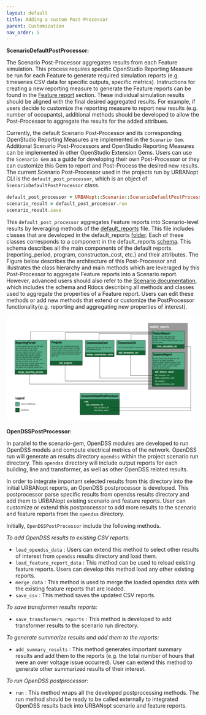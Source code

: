 ```yaml
---
layout: default
title: Adding a custom Post-Processor
parent: Customization
nav_order: 5
---
```


**ScenarioDefaultPostProcessor:**

The Scenario Post-Processor aggregates results from each Feature simulation. This process requires specific OpenStudio Reporting Measure be run for each Feature to generate required simulation reports (e.g. timeseries CSV data for specific outputs, specific metrics). Instructions for creating a new reporting measure to generate the Feature reports can be found in the [Feature report](feature_reports.md) section. These individual simulation results should be aligned with the final desired aggregated results. For example, if users decide to customize the reporting measure to report new results (e.g. number of occupants), additional methods should be developed to allow the Post-Processor to aggregate the results for the added attribues.

Currently, the default Scenario Post-Processor and its corresponding OpenStudio Reporting Measures are implemented in the `Scenario Gem`.  Additional Scenario Post-Processors and OpenStudio Reporting Measures can be implemented in other OpenStudio Extension Gems. Users can use the `Scenario Gem` as a guide for developing their own Post-Processor or they can customize this Gem to report and Post-Process the desired new results. The current Scenario Post-Processor used in the projects run by URBANopt CLI is the `default_post_processor`, which is an object of `ScenarioDefaultPostProcessor` class.

```ruby
default_post_processor = URBANopt::Scenario::ScenarioDefaultPostProcessor.new(baseline_scenario)
scenario_result = default_post_processor.run
scenario_result.save
```

This `default_post_processor` aggregates Feature reports into Scenario-level results by leveraging methods of the [default_reports](https://github.com/urbanopt/urbanopt-scenario-gem/blob/master/lib/urbanopt/scenario/default_reports.rb) file. This file includes classes that are developed in the default_reports [folder](https://github.com/urbanopt/urbanopt-scenario-gem/tree/master/lib/urbanopt/scenario/default_reports). Each of these classes corresponds to a component in the default_reports [schema](https://github.com/urbanopt/urbanopt-scenario-gem/blob/master/lib/urbanopt/scenario/default_reports/schema/scenario_schema.json). This schema describes all the main components of the default reports (reporting_period, program, constructon_cost, etc.) and their attributes. The Figure below describes the architecture of this Post-Processor and illustrates the class hierarchy and main methods which are leveraged by this Post-Processor to aggregate Feature reports into a Scenario report. However, advanced users should also refer to the [Scenario documentation](../advanced_documentation/advanced.md), which includes the schema and Rdocs describing all methods and classes used to aggregate the properties of a Feature report. Users can edit these methods or add new methods that extend or customize the PostProcessor functionality(e.g. reporting and aggregating new properties of interest).

![post-processor-code-architecture](../doc_files/PostProcessor_code_architecture.jpg)



**OpenDSSPostProcessor:**

In parallel to the scenario-gem, OpenDSS modules are developed to run OpenDSS models and compute electrical metrics of the network. OpenDSS run will generate an results directory `opendss` within the project scenario run directory. This `opendss` directory will include output reports for each building, line and transformer, as well as other OpenDSS related results. 

In order to integrate important selected results from this directory into the initial URBANopt reports, an OpenDSS postprocessor is developed. This postprocessor parse specific results from opendss results directory and add them to URBANopt existing scenario and feature reports. User can customize or extend this postprocessor to add more results to the scenario and feature reports from the `opendss` directory.

Initially, `OpenDSSPostProcessor` include the following methods.

*To add OpenDSS results to existing CSV reports:*
- `load_opendss_data` : Users can extend this method to select other results of interest from `opendss` results directory and load them.
- `load_feature_report_data` : This method can be used to reload existing feature reports. Users can develop this method load any other existing reports.
- `merge_data` : This method is used to merge the loaded opendss data with the existing feature reports that are loaded.
- `save_csv` : This method saves the updated CSV reports.

*To save transformer results reports:*
- `save_transformers_reports` : This method is developed to add transformer results to the scenario run directory.

*To generate summarize results and add them to the reports:*
- `add_summary_results` : This method generates important summary results and add them to the reports (e.g. the total number of hours that were an over voltage issue occurred). User can extend this method to generate other summarized results of their interest.

*To run OpenDSS postprocessor:*
- `run` : This method wraps all the developed postprocessing methods. The run method should be ready to be called externally to integrated OpenDSS results back into URBANopt scenario and feature reports.